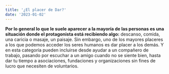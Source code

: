 ```yaml
---
title: '¿El placer de Dar?'
date: '2023-01-02'
---
```


**Por lo general lo que le suele aparecer a la mayoría de las personas es una situación donde el protagonista está recibiendo algo:** descanso, comida, una caricia o masaje, un paisaje. Sin embargo, uno de los mayores placeres a los que podemos acceder los seres humanos es dar placer a los demás. Y en esta categoría pueden incluirse desde ayudar a un compañero de trabajo, pasando por escuchar a un amigo cuando no se siente bien, hasta dar tu tiempo a asociaciones, fundaciones y organizaciones sin fines de lucro que necesiten de voluntarios.